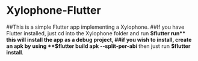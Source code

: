 # Xylophone-Flutter
##This is a simple Flutter app implementing a Xylophone.
##If you have Flutter installed, just cd into the Xylophone folder and run **$flutter run** this will install the app as a debug project, 
##if you wish to install, create an apk by using **$flutter build apk --split-per-abi** then just run **$flutter install**.
